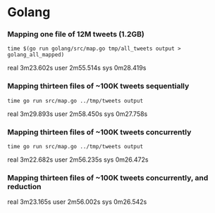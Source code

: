 # Golang

### Mapping one file of 12M tweets (1.2GB)

`time $(go run golang/src/map.go tmp/all_tweets output > golang_all_mapped)`

real  3m23.602s
user  2m55.514s
sys   0m28.419s


### Mapping thirteen files of ~100K tweets sequentially

`time go run src/map.go ../tmp/tweets output`

real  3m29.893s
user  2m58.450s
sys   0m27.758s

### Mapping thirteen files of ~100K tweets concurrently

`time go run src/map.go ../tmp/tweets output`

real  3m22.682s
user  2m56.235s
sys   0m26.472s

### Mapping thirteen files of ~100K tweets concurrently, and reduction

real  3m23.165s
user  2m56.002s
sys   0m26.542s
